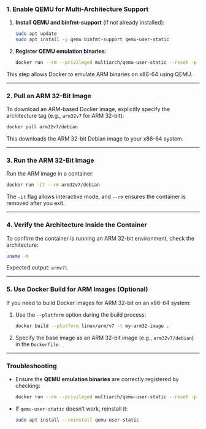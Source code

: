 ### **1. Enable QEMU for Multi-Architecture Support**

1. **Install QEMU and binfmt-support** (if not already installed):
   ```bash
   sudo apt update
   sudo apt install -y qemu binfmt-support qemu-user-static
   ```

2. **Register QEMU emulation binaries**:
   ```bash
   docker run --rm --privileged multiarch/qemu-user-static --reset -p yes
   ```

This step allows Docker to emulate ARM binaries on x86-64 using QEMU.

---

### **2. Pull an ARM 32-Bit Image**

To download an ARM-based Docker image, explicitly specify the architecture tag (e.g., `arm32v7` for ARM 32-bit):

```bash
docker pull arm32v7/debian
```

This downloads the ARM 32-bit Debian image to your x86-64 system.

---

### **3. Run the ARM 32-Bit Image**

Run the ARM image in a container:
```bash
docker run -it --rm arm32v7/debian
```

The `-it` flag allows interactive mode, and `--rm` ensures the container is removed after you exit.

---

### **4. Verify the Architecture Inside the Container**

To confirm the container is running an ARM 32-bit environment, check the architecture:
```bash
uname -m
```

Expected output: `armv7l`

---

### **5. Use Docker Build for ARM Images (Optional)**

If you need to build Docker images for ARM 32-bit on an x86-64 system:
1. Use the `--platform` option during the build process:
   ```bash
   docker build --platform linux/arm/v7 -t my-arm32-image .
   ```

2. Specify the base image as an ARM 32-bit image (e.g., `arm32v7/debian`) in the `Dockerfile`.

---

### Troubleshooting

- Ensure the **QEMU emulation binaries** are correctly registered by checking:
  ```bash
  docker run --rm --privileged multiarch/qemu-user-static --reset -p yes
  ```
  
- If `qemu-user-static` doesn’t work, reinstall it:
  ```bash
  sudo apt install --reinstall qemu-user-static
  ```

